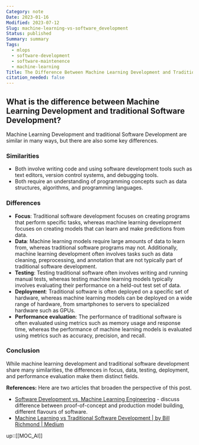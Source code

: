 ```yaml
---
Category: note
Date: 2023-01-16
Modified: 2023-07-12
Slug: machine-learning-vs-software_development
Status: published
Summary: summary
Tags:
  - mlops
  - software-development
  - software-maintenence
  - machine-learning
Title: The Difference Between Machine Learning Development and Traditional Software Development
citation_needed: false
---
```


## What is the difference between Machine Learning Development and traditional Software Development?

Machine Learning Development and traditional Software Development are similar in many ways, but there are also some key differences.

### Similarities

- Both involve writing code and using software development tools such as text editors, version control systems, and debugging tools.
- Both require an understanding of programming concepts such as data structures, algorithms, and programming languages.

### Differences

- **Focus**: Traditional software development focuses on creating programs that perform specific tasks, whereas machine learning development focuses on creating models that can learn and make predictions from data.
- **Data**: Machine learning models require large amounts of data to learn from, whereas traditional software programs may not. Additionally, machine learning development often involves tasks such as data cleaning, preprocessing, and annotation that are not typically part of traditional software development.
- **Testing**: Testing traditional software often involves writing and running manual tests, whereas testing machine learning models typically involves evaluating their performance on a held-out test set of data.
- **Deployment**: Traditional software is often deployed on a specific set of hardware, whereas machine learning models can be deployed on a wide range of hardware, from smartphones to servers to specialized hardware such as GPUs.
- **Performance evaluation**: The performance of traditional software is often evaluated using metrics such as memory usage and response time, whereas the performance of machine learning models is evaluated using metrics such as accuracy, precision, and recall.

### Conclusion

While machine learning development and traditional software development share many similarities, the differences in focus, data, testing, deployment, and performance evaluation make them distinct fields.

**References:**
Here are two articles that broaden the perspective of this post.

- [Software Development vs. Machine Learning Engineering](https://www.datarevenue.com/en-blog/software-development-vs-machine-learning-engineering) - discuss difference between proof-of-concept and production model building, different flavours of software.
- [Machine Learning vs Traditional Software Development | by Bill Richmond | Medium](https://billcrichmond.medium.com/machine-learning-vs-traditional-software-development-96923dc5ffbc)

up::[[MOC_AI]]
